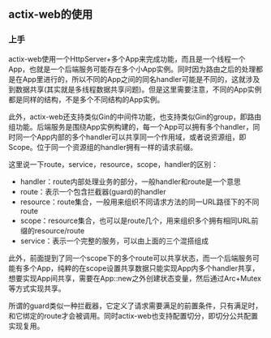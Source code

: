 ## actix-web的使用
### 上手
actix-web使用一个HttpServer+多个App来完成功能，而且是一个线程一个App，也就是一个后端服务可能存在多个小App实例。同时因为路由之后的处理都是在App里进行的，所以不同的App之间的同名handler可能是不同的，这就涉及到数据共享(其实就是多线程数据共享问题)。但是这里需要注意，不同的App实例都是同样的结构，不是多个不同结构的App实例。

此外，actix-web还支持类似Gin的中间件功能，也支持类似Gin的group，即路由组功能。后端服务是围绕App实例构建的，每一个App可以拥有多个handler，同时同一个App内部的多个handler可以共享同一个作用域，或者说资源组，即Scope。位于同一个资源组的handler拥有一样的请求前缀。

这里说一下route，service，resource，scope，handler的区别：
 - handler：route内部处理业务的部分，一般handler和route是一个意思
 - route：表示一个包含拦截器(guard)的handler
 - resource：route集合，一般用来组织不同请求方法的同一URL路径下的不同route
 - scope：resource集合，也可以是route几个，用来组织多个拥有相同URL前缀的resource/route
 - service：表示一个完整的服务，可以由上面的三个混搭组成

此外，前面提到了同一个scope下的多个route可以共享状态，而一个后端服务可能有多个App，纯粹的在scope设置共享数据只能实现App内多个handler共享，想要实现App间共享，需要在App::new之外创建状态变量，然后通过Arc+Mutex等方式实现共享。

所谓的guard类似一种拦截器，它定义了请求需要满足的前置条件，只有满足时，和它绑定的route才会被调用。同时actix-web也支持配置切分，即切分公共配置实现复用。